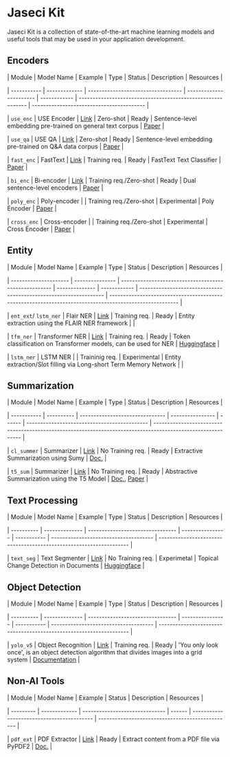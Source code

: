 # Jaseci Kit

Jaseci Kit is a collection of state-of-the-art machine learning models and useful tools that may be used in your application development.



## Encoders

| Module      | Model Name    | Example                            | Type                    | Status       | Description                                                 | Resources                                 |

| ----------- | ------------- | ---------------------------------- | ----------------------- | ------------ | ----------------------------------------------------------- | ----------------------------------------- |

| `use_enc`   | USE Encoder   | [Link](modules/encoders/use_enc/README.md)       | Zero-shot               | Ready        | Sentence-level embedding pre-trained on general text corpus | [Paper](https://arxiv.org/abs/1803.11175) |

| `use_qa`    | USE QA        | [Link](modules/encoders/use_qa/README.md)             | Zero-shot               | Ready        | Sentence-level embedding pre-trained on Q&A data corpus     | [Paper](https://arxiv.org/abs/1803.11175) |

| `fast_enc`  | FastText      | [Link](modules/encoders/fast_enc/README.md) | Training req.           | Ready        | FastText Text Classifier                                    | [Paper](https://arxiv.org/abs/1712.09405) |

| `bi_enc`    | Bi-encoder    | [Link](modules/encoders/bi_enc/README.md)         | Training req./Zero-shot | Ready        | Dual sentence-level encoders                                | [Paper](https://arxiv.org/abs/1803.11175) |

| `poly_enc`  | Poly-encoder  |                                    | Training req./Zero-shot | Experimental | Poly Encoder                                                | [Paper](https://arxiv.org/abs/1905.01969) |

| `cross_enc` | Cross-encoder |                                    | Training req./Zero-shot | Experimental | Cross Encoder                                               | [Paper](https://arxiv.org/abs/1905.01969) |



## Entity 

| Module                | Model Name      | Example                                               | Type           | Status       | Description                                                       | Resources                                                                                               |

| --------------------- | --------------- | ----------------------------------------------------- | -------------- | ------------ | ----------------------------------------------------------------- | ------------------------------------------------------------------------------------------------------- |

| `ent_ext`/ `lstm_ner` | Flair NER       | [Link](modules/entity_utils/flair_ner/README.md)                    | Training req.  | Ready        | Entity extraction using the FLAIR NER framework                   |                                                                                                         |

| `tfm_ner`             | Transformer NER | [Link](modules/entity_utils/tfm_ner/README.md) | Training req.  | Ready        | Token classification on Transformer models, can be used for NER   | [Huggingface](https://huggingface.co/docs/transformers/tasks/token_classification#token-classification) |

| `lstm_ner`            | LSTM NER        |                                                       | Traininig req. | Experimental | Entity extraction/Slot filling via Long-short Term Memory Network |                                                                                                         |



## Summarization

| Module      | Model Name | Example                         | Type             | Status | Description                                  | Resources                                                                                                    |

| ----------- | ---------- | ------------------------------- | ---------------- | ------ | -------------------------------------------- | ------------------------------------------------------------------------------------------------------------ |

| `cl_summer` | Summarizer | [Link](modules/summarization/cl_summer/README.md)    | No Training req. | Ready  | Extractive Summarization using Sumy          | [Doc.](https://miso-belica.github.io/sumy/)                                                                  |

| `t5_sum`    | Summarizer | [Link](modules/summarization/t5_sum/README.md) | No Training req. | Ready  | Abstractive Summarization using the T5 Model | [Doc.](https://huggingface.co/docs/transformers/model_doc/t5), [Paper](https://arxiv.org/pdf/1910.10683.pdf) |





## Text Processing

| Module     | Model Name     | Example                          | Type             | Status      | Description                           | Resources                                                           |

| ---------- | -------------- | -------------------------------- | ---------------- | ----------- | ------------------------------------- | ------------------------------------------------------------------- |

| `text_seg` | Text Segmenter | [Link](modules/text_processing/text_seg/README.md) | No Training req. | Experimetal | Topical Change Detection in Documents | [Huggingface](https://huggingface.co/dennlinger/roberta-cls-consec) |





## Object Detection

| Module     | Model Name     | Example                          | Type             | Status      | Description                           | Resources                                                           |

| ---------- | -------------- | -------------------------------- | ---------------- | ----------- | ------------------------------------- | ------------------------------------------------------------------- |

| `yolo_v5` | Object Recognition | [Link](modules/object_detection/yolo_v5/README.md) | Training req. | Ready | 'You only look once', is an object detection algorithm that divides images into a grid system | [Documentation](https://docs.ultralytics.com/) |





## Non-AI Tools

| Module    | Model Name    | Example                        | Status | Description                                | Resources                                        |

| --------- | ------------- | ------------------------------ | ------ | ------------------------------------------ | ------------------------------------------------ |

| `pdf_ext` | PDF Extractor | [Link](modules/non_ai/pdf_ext/README.md) | Ready  | Extract content from a PDF file via PyPDF2 | [Doc.](https://pypdf2.readthedocs.io/en/latest/) |



